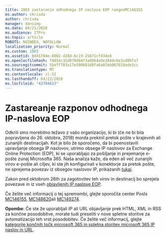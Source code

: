 ```yaml
---
title: 1065 zastaranje odhodnega IP naslova EOP rangesMC146155
ms.author: chrisda
author: chrisda
manager: dansimp
ms.date: 04/21/2020
ms.audience: ITPro
ms.topic: article
ROBOTS: NOINDEX, NOFOLLOW
localization_priority: Normal
ms.custom: 1065
ms.assetid: bd41784e-8002-428d-bc19-25671cfd34e8
ms.openlocfilehash: f4854c32d970d84f3a0664a9e384dc6e3cd0bfa7
ms.sourcegitcommit: 55eff703a17e500681d8fa6a87eb067019ade3cc
ms.translationtype: MT
ms.contentlocale: sl-SI
ms.lasthandoff: 04/22/2020
ms.locfileid: "43704613"
---
```

# <a name="deprecation-of-eop-outbound-ip-address-ranges"></a>Zastareanje razponov odhodnega IP-naslova EOP

Odkrili smo morebitno težavo z vašo organizacijo, ki bi (če ne bi bila popravljena do 26. oktobra, 2018) morda prekinil pretok pošte v krajevnih ali zunanjih destinacijah. Kot je bilo že sporočeno, da bi poenostavili upravljanje obsega IP naslovov, utrimo obsege IP naslovov za Exchange Online Protection (EOP), ki se uporabljajo za pošiljanje in prejemanje e-pošte zunaj Microsofta 365. Naša analiza kaže, da eden ali več zunanjih virov e-pošte ali ciljev, ki ste jih konfigurirali v konektorje za pretok pošte, ne sprejema povezav iz obsegov naslovov IP, prikazanih [tukaj](https://docs.microsoft.com/office365/SecurityCompliance/eop/exchange-online-protection-ip-addresses).

Zakon pred oktobrom 26th za zagotovitev teh virov in destinacij bo sprejela povezave in iz vseh [objavljenih IP naslove EOP](https://docs.microsoft.com/office365/SecurityCompliance/eop/exchange-online-protection-ip-addresses).

Če želite več informacij o tej spremembi, glejte sporočila center Posts [MC146155](https://portal.office.com/AdminPortal/home?switchtomodern=true#/MessageCenter?id=MC146155), [MC148620](https://portal.office.com/AdminPortal/home?switchtomodern=true#/MessageCenter?id=MC148620)ali [MC149274](https://portal.office.com/AdminPortal/home?switchtomodern=true#/MessageCenter?id=MC149274).

**Opombe**: Če ste že uporabljali IP ali URL objavljanje prek HTML, XML in RSS za končne posodobitve, morate tudi preseliti v nove spletne storitve za avtomatizacijo teh vrst posodobitev. Če želite več informacij, glejte [kategorije končnih točk microsoft 365 in spletna storitev microsoft 365 IP naslov in URL](https://techcommunity.microsoft.com/t5/Office-365-Blog/Announcing-Office-365-endpoint-categories-and-Office-365-IP/ba-p/177638).
